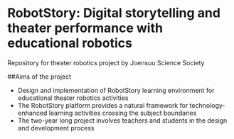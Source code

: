 RobotStory: Digital storytelling and theater performance with educational robotics
==================================================================================

Repository for theater robotics project by Joensuu Science Society 

##Aims of the project

* Design and implementation of RobotStory learning environment for educational theater robotics activities
* The RobotStory platform provides a natural framework for technology-enhanced learning activities crossing the subject boundaries
* The two-year long project involves teachers and students in the design and development process
